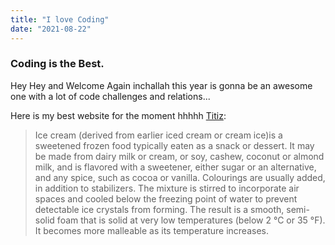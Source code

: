 ```yaml
---
title: "I love Coding"
date: "2021-08-22"
---
```


### Coding is the Best.

Hey Hey and Welcome Again inchallah this year is gonna be an awesome one with a lot of code challenges and relations...

Here is my best website for the moment hhhhh [Titiz](http://titizensak.herokuapp.com/):

> Ice cream (derived from earlier iced cream or cream ice)is
> a sweetened frozen food typically eaten as a snack or
> dessert. It may be made from dairy milk or cream, or soy,
> cashew, coconut or almond milk, and is flavored with a
> sweetener, either sugar or an alternative, and any spice,
> such as cocoa or vanilla. Colourings are usually added, in
> addition to stabilizers. The mixture is stirred to
> incorporate air spaces and cooled below the freezing point
> of water to prevent detectable ice crystals from forming.
> The result is a smooth, semi-solid foam that is solid at
> very low temperatures (below 2 °C or 35 °F). It becomes
> more malleable as its temperature increases.
